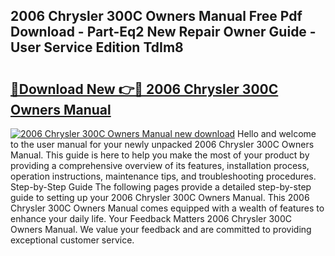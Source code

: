 ## 2006 Chrysler 300C Owners Manual Free Pdf Download - Part-Eq2 New Repair Owner Guide - User Service Edition TdIm8

# <h2><a href="http://bc27232.oget.top/?id=2006+Chrysler+300C+Owners+Manual">🔗Download New 👉🔴 2006 Chrysler 300C Owners Manual</a></h2>

[![2006 Chrysler 300C Owners Manual new download](https://i.imgur.com/5g1atiW.png)](http://bc27232.oget.top/?id=2006+Chrysler+300C+Owners+Manual)
Hello and welcome to the user manual for your newly unpacked 2006 Chrysler 300C Owners Manual. This guide is here to help you make the most of your product by providing a comprehensive overview of its features, installation process, operation instructions, maintenance tips, and troubleshooting procedures. Step-by-Step Guide The following pages provide a detailed step-by-step guide to setting up your 2006 Chrysler 300C Owners Manual. This 2006 Chrysler 300C Owners Manual comes equipped with a wealth of features to enhance your daily life. Your Feedback Matters 2006 Chrysler 300C Owners Manual. We value your feedback and are committed to providing exceptional customer service.
